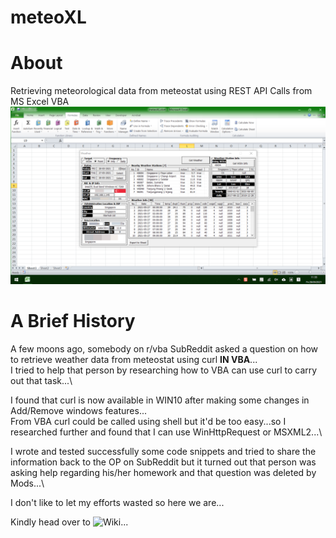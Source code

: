 # meteoXL
# About
Retrieving meteorological data from meteostat using REST API Calls from MS Excel VBA
![meteoXL MainUI](/images/meteoXL%20on%202021-05-28_11-33-38%20masked.png)

# A Brief History
A few moons ago, somebody on r/vba SubReddit asked a question on how to retrieve weather data from meteostat using curl <b>IN VBA</b>...\
I tried to help that person by researching how to VBA can use curl to carry out that task...\

I found that curl is now available in WIN10 after making some changes in Add/Remove windows features...\
From VBA curl could be called using shell but it'd be too easy...so I researched further and found that I can use WinHttpRequest or MSXML2...\

I wrote and tested successfully some code snippets and tried to share the information back to the OP on SubReddit but it turned out that person was asking help regarding his/her homework and that question was deleted by Mods...\

I don't like to let my efforts wasted so here we are...

Kindly head over to ![Wiki](https://github.com/NLYinMaung/meteoXL/wiki)...
